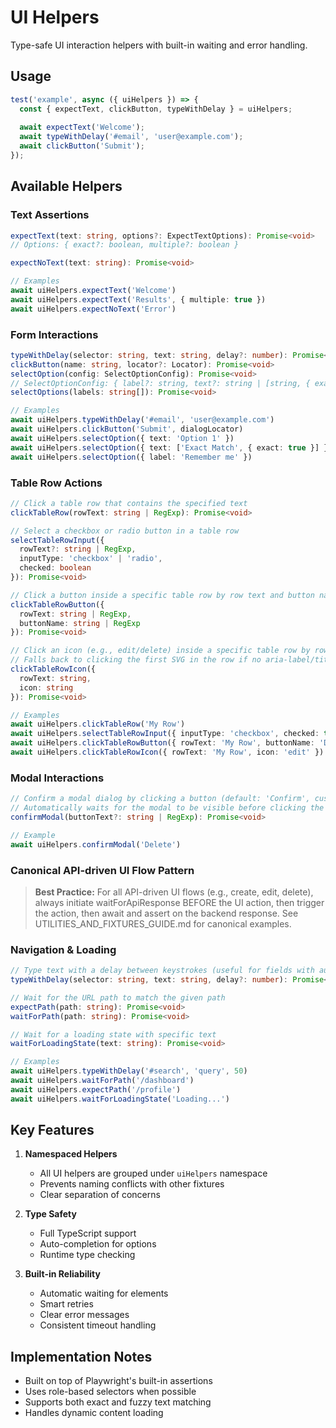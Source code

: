 # UI Helpers

Type-safe UI interaction helpers with built-in waiting and error handling.

## Usage

```typescript
test('example', async ({ uiHelpers }) => {
  const { expectText, clickButton, typeWithDelay } = uiHelpers;
  
  await expectText('Welcome');
  await typeWithDelay('#email', 'user@example.com');
  await clickButton('Submit');
});
```

## Available Helpers

### Text Assertions

```typescript
expectText(text: string, options?: ExpectTextOptions): Promise<void>
// Options: { exact?: boolean, multiple?: boolean }

expectNoText(text: string): Promise<void>

// Examples
await uiHelpers.expectText('Welcome')
await uiHelpers.expectText('Results', { multiple: true })
await uiHelpers.expectNoText('Error')
```

### Form Interactions

```typescript
typeWithDelay(selector: string, text: string, delay?: number): Promise<void>
clickButton(name: string, locator?: Locator): Promise<void>
selectOption(config: SelectOptionConfig): Promise<void>
// SelectOptionConfig: { label?: string, text?: string | [string, { exact: boolean }] }
selectOptions(labels: string[]): Promise<void>

// Examples
await uiHelpers.typeWithDelay('#email', 'user@example.com')
await uiHelpers.clickButton('Submit', dialogLocator)
await uiHelpers.selectOption({ text: 'Option 1' })
await uiHelpers.selectOption({ text: ['Exact Match', { exact: true }] })
await uiHelpers.selectOption({ label: 'Remember me' })
```

### Table Row Actions

```typescript
// Click a table row that contains the specified text
clickTableRow(rowText: string | RegExp): Promise<void>

// Select a checkbox or radio button in a table row
selectTableRowInput({
  rowText?: string | RegExp,
  inputType: 'checkbox' | 'radio',
  checked: boolean
}): Promise<void>

// Click a button inside a specific table row by row text and button name
clickTableRowButton({ 
  rowText: string | RegExp, 
  buttonName: string | RegExp 
}): Promise<void>

// Click an icon (e.g., edit/delete) inside a specific table row by row text and icon name
// Falls back to clicking the first SVG in the row if no aria-label/title is present (for AntD icons)
clickTableRowIcon({ 
  rowText: string, 
  icon: string 
}): Promise<void>

// Examples
await uiHelpers.clickTableRow('My Row')
await uiHelpers.selectTableRowInput({ inputType: 'checkbox', checked: true })
await uiHelpers.clickTableRowButton({ rowText: 'My Row', buttonName: 'Delete' })
await uiHelpers.clickTableRowIcon({ rowText: 'My Row', icon: 'edit' })
```

### Modal Interactions

```typescript
// Confirm a modal dialog by clicking a button (default: 'Confirm', customizable)
// Automatically waits for the modal to be visible before clicking the confirm button
confirmModal(buttonText?: string | RegExp): Promise<void>

// Example
await uiHelpers.confirmModal('Delete')
```

### Canonical API-driven UI Flow Pattern

> **Best Practice:** For all API-driven UI flows (e.g., create, edit, delete), always initiate waitForApiResponse BEFORE the UI action, then trigger the action, then await and assert on the backend response. See UTILITIES_AND_FIXTURES_GUIDE.md for canonical examples.


### Navigation & Loading

```typescript
// Type text with a delay between keystrokes (useful for fields with autocomplete)
typeWithDelay(selector: string, text: string, delay?: number): Promise<void>

// Wait for the URL path to match the given path
expectPath(path: string): Promise<void>
waitForPath(path: string): Promise<void>

// Wait for a loading state with specific text
waitForLoadingState(text: string): Promise<void>

// Examples
await uiHelpers.typeWithDelay('#search', 'query', 50)
await uiHelpers.waitForPath('/dashboard')
await uiHelpers.expectPath('/profile')
await uiHelpers.waitForLoadingState('Loading...')
```

## Key Features

1. **Namespaced Helpers**
   - All UI helpers are grouped under `uiHelpers` namespace
   - Prevents naming conflicts with other fixtures
   - Clear separation of concerns

2. **Type Safety**
   - Full TypeScript support
   - Auto-completion for options
   - Runtime type checking

3. **Built-in Reliability**
   - Automatic waiting for elements
   - Smart retries
   - Clear error messages
   - Consistent timeout handling

## Implementation Notes

- Built on top of Playwright's built-in assertions
- Uses role-based selectors when possible
- Supports both exact and fuzzy text matching
- Handles dynamic content loading
